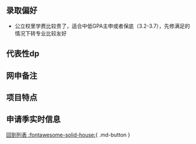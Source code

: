 ## 录取偏好

- 公立校里学费比较贵了，适合中低GPA主申或者保底（3.2-3.7），先修满足的情况下转专业比较友好

## 代表性dp

## 网申备注

## 项目特点

## 申请季实时信息

[回到列表 :fontawesome-solid-house:](选校梯度.md){ .md-button }
